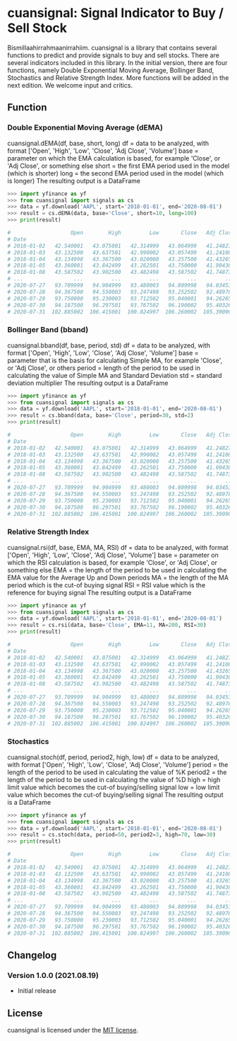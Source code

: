 # cuansignal: Signal Indicator to Buy / Sell Stock

Bismillaahirrahmaanirrahiim.
cuansignal is a library that contains several functions to predict and provide signals to buy and sell stocks. There are several indicators included in this library. In the initial version, there are four functions, namely Double Exponential Moving Average, Bollinger Band, Stochastics and Relative Strength Index.
More functions will be added in the next edition. We welcome input and critics.


## Function

### Double Exponential Moving Average (dEMA)

cuansignal.dEMA(df, base, short, long)
df = data to be analyzed, with format ['Open', 'High', 'Low', 'Close', 'Adj Close', 'Volume']
base = parameter on which the EMA calculation is based, for example 'Close', or 'Adj Close', or something else
short = the first EMA period used in the model (which is shorter)
long = the second EMA period used in the model (which is longer)
The resulting output is a DataFrame

```python
>>> import yfinance as yf
>>> from cuansignal import signals as cs
>>> data = yf.download('AAPL', start='2018-01-01', end='2020-08-01')
>>> result = cs.dEMA(data, base='Close', short=10, long=100)
>>> print(result)

#                   Open        High         Low       Close   Adj Close     Volume     EMA 10    EMA 100      Buy       Sell
# Date
# 2018-01-02   42.540001   43.075001   42.314999   43.064999   41.248272  102223600  43.064999  43.064999      NaN        NaN
# 2018-01-03   43.132500   43.637501   42.990002   43.057499   41.241089  118071600  43.063635  43.064850      NaN  43.057499
# 2018-01-04   43.134998   43.367500   43.020000   43.257500   41.432659   89738400  43.098883  43.068665  43.2575        NaN
# 2018-01-05   43.360001   43.842499   43.262501   43.750000   41.904385   94640000  43.217268  43.082157      NaN        NaN
# 2018-01-08   43.587502   43.902500   43.482498   43.587502   41.748737   82271200  43.284583  43.092164      NaN        NaN
# ...                ...         ...         ...         ...         ...        ...        ...        ...      ...        ...
# 2020-07-27   93.709999   94.904999   93.480003   94.809998   94.034538  121214000  95.069989  82.520419      NaN        NaN
# 2020-07-28   94.367500   94.550003   93.247498   93.252502   92.489784  103625600  94.739537  82.732936      NaN        NaN
# 2020-07-29   93.750000   95.230003   93.712502   95.040001   94.262657   90329200  94.794167  82.976640      NaN        NaN
# 2020-07-30   94.187500   96.297501   93.767502   96.190002   95.403267  158130000  95.047955  83.238291      NaN        NaN
# 2020-07-31  102.885002  106.415001  100.824997  106.260002  105.390907  374336800  97.086509  83.694166      NaN        NaN

```

### Bollinger Band (bband)

cuansignal.bband(df, base, period, std)
df = data to be analyzed, with format ['Open', 'High', 'Low', 'Close', 'Adj Close', 'Volume']
base = parameter that is the basis for calculating Simple MA, for example 'Close', or 'Adj Close', or others
period = length of the period to be used in calculating the value of Simple MA and Standard Deviation
std = standard deviation multiplier
The resulting output is a DataFrame

```python
>>> import yfinance as yf
>>> from cuansignal import signals as cs
>>> data = yf.download('AAPL', start='2018-01-01', end='2020-08-01')
>>> result = cs.bband(data, base='Close', period=30, std=2)
>>> print(result)

#                   Open        High         Low       Close   Adj Close     Volume        SMA       STD       Upper      Lower  Buy        Sell
# Date
# 2018-01-02   42.540001   43.075001   42.314999   43.064999   41.248272  102223600        NaN       NaN         NaN        NaN  NaN         NaN
# 2018-01-03   43.132500   43.637501   42.990002   43.057499   41.241089  118071600        NaN       NaN         NaN        NaN  NaN         NaN
# 2018-01-04   43.134998   43.367500   43.020000   43.257500   41.432659   89738400        NaN       NaN         NaN        NaN  NaN         NaN
# 2018-01-05   43.360001   43.842499   43.262501   43.750000   41.904385   94640000        NaN       NaN         NaN        NaN  NaN         NaN
# 2018-01-08   43.587502   43.902500   43.482498   43.587502   41.748737   82271200        NaN       NaN         NaN        NaN  NaN         NaN
# ...                ...         ...         ...         ...         ...        ...        ...       ...         ...        ...  ...         ...
# 2020-07-27   93.709999   94.904999   93.480003   94.809998   94.034538  121214000  92.712333  3.608910   99.930152  85.494514  NaN         NaN
# 2020-07-28   94.367500   94.550003   93.247498   93.252502   92.489784  103625600  92.962499  3.361075   99.684650  86.240349  NaN         NaN
# 2020-07-29   93.750000   95.230003   93.712502   95.040001   94.262657   90329200  93.196500  3.247561   99.691622  86.701377  NaN         NaN
# 2020-07-30   94.187500   96.297501   93.767502   96.190002   95.403267  158130000  93.472916  3.131830   99.736577  87.209256  NaN         NaN
# 2020-07-31  102.885002  106.415001  100.824997  106.260002  105.390907  374336800  94.083833  3.741930  101.567694  86.599972  NaN  106.260002

```

### Relative Strength Index

cuansignal.rsi(df, base, EMA, MA, RSI)
df = data to be analyzed, with format ['Open', 'High', 'Low', 'Close', 'Adj Close', 'Volume']
base = parameter on which the RSI calculation is based, for example 'Close', or 'Adj Close', or something else
EMA = the length of the period to be used in calculating the EMA value for the Average Up and Down periods
MA = the length of the MA period which is the cut-of buying signal
RSI = RSI value which is the reference for buying signal
The resulting output is a DataFrame

```python
>>> import yfinance as yf
>>> from cuansignal import signals as cs
>>> data = yf.download('AAPL', start='2018-01-01', end='2020-08-01')
>>> result = cs.rsi(data, base='Close', EMA=11, MA=200, RSI=30)
>>> print(result)

#                   Open        High         Low       Close   Adj Close     Volume      MA200  ...  Downmove    Avg Up  Avg Down          RS        RSI  Buy  Sell
# Date                                                                                          ...
# 2018-01-02   42.540001   43.075001   42.314999   43.064999   41.248272  102223600        NaN  ...  0.000000  0.000000  0.000000         NaN        NaN  NaN   NaN
# 2018-01-03   43.132500   43.637501   42.990002   43.057499   41.241089  118071600        NaN  ...  0.000174  0.000000  0.000095    0.000000   0.000000  NaN   NaN
# 2018-01-04   43.134998   43.367500   43.020000   43.257500   41.432659   89738400        NaN  ...  0.000000  0.001838  0.000057   32.006998  96.970339  NaN   NaN
# 2018-01-05   43.360001   43.842499   43.262501   43.750000   41.904385   94640000        NaN  ...  0.000000  0.004911  0.000039  126.150084  99.213528  NaN   NaN
# 2018-01-08   43.587502   43.902500   43.482498   43.587502   41.748737   82271200        NaN  ...  0.003714  0.003543  0.001063    3.332459  76.918422  NaN   NaN
# ...                ...         ...         ...         ...         ...        ...        ...  ...       ...       ...       ...         ...        ...  ...   ...
# 2020-07-27   93.709999   94.904999   93.480003   94.809998   94.034538  121214000  74.389675  ...  0.000000  0.007620  0.007816    0.975028  49.367794  NaN   NaN        
# 2020-07-28   94.367500   94.550003   93.247498   93.252502   92.489784  103625600  74.568325  ...  0.016428  0.006350  0.009251    0.686457  40.704080  NaN   NaN        
# 2020-07-29   93.750000   95.230003   93.712502   95.040001   94.262657   90329200  74.748262  ...  0.000000  0.008487  0.007709    1.100866  52.400580  NaN   NaN        
# 2020-07-30   94.187500   96.297501   93.767502   96.190002   95.403267  158130000  74.934375  ...  0.000000  0.009089  0.006424    1.414785  58.588444  NaN   NaN        
# 2020-07-31  102.885002  106.415001  100.824997  106.260002  105.390907  374336800  75.171525  ...  0.000000  0.025022  0.005354    4.673949  82.375592  NaN   NaN        

```
### Stochastics

cuansignal.stoch(df, period, period2, high, low)
df = data to be analyzed, with format ['Open', 'High', 'Low', 'Close', 'Adj Close', 'Volume']
period = the length of the period to be used in calculating the value of %K
period2 = the length of the period to be used in calculating the value of %D
high = high limit value which becomes the cut-of buying/selling signal
low = low limit value which becomes the cut-of buying/selling signal
The resulting output is a DataFrame

```python
>>> import yfinance as yf
>>> from cuansignal import signals as cs
>>> data = yf.download('AAPL', start='2018-01-01', end='2020-08-01')
>>> result = cs.stoch(data, period=50, period2=3, high=70, low=30)
>>> print(result)

#                   Open        High         Low       Close   Adj Close     Volume     50-high     50-low         %K         %D  Buy  Sell  Stoch Signal
# Date
# 2018-01-02   42.540001   43.075001   42.314999   43.064999   41.248272  102223600         NaN        NaN        NaN        NaN  NaN   NaN             0
# 2018-01-03   43.132500   43.637501   42.990002   43.057499   41.241089  118071600         NaN        NaN        NaN        NaN  NaN   NaN             0
# 2018-01-04   43.134998   43.367500   43.020000   43.257500   41.432659   89738400         NaN        NaN        NaN        NaN  NaN   NaN             0
# 2018-01-05   43.360001   43.842499   43.262501   43.750000   41.904385   94640000         NaN        NaN        NaN        NaN  NaN   NaN             0
# 2018-01-08   43.587502   43.902500   43.482498   43.587502   41.748737   82271200         NaN        NaN        NaN        NaN  NaN   NaN             0
# ...                ...         ...         ...         ...         ...        ...         ...        ...        ...        ...  ...   ...           ...
# 2020-07-27   93.709999   94.904999   93.480003   94.809998   94.034538  121214000   99.955002  75.052498  79.339410  73.771033  NaN   NaN             0
# 2020-07-28   94.367500   94.550003   93.247498   93.252502   92.489784  103625600   99.955002  77.580002  70.044695  73.303047  NaN   NaN             0
# 2020-07-29   93.750000   95.230003   93.712502   95.040001   94.262657   90329200   99.955002  78.252502  77.352835  75.578980  NaN   NaN             0
# 2020-07-30   94.187500   96.297501   93.767502   96.190002   95.403267  158130000   99.955002  78.272499  82.635771  76.677767  NaN   NaN             0
# 2020-07-31  102.885002  106.415001  100.824997  106.260002  105.390907  374336800  106.415001  78.272499  99.449236  86.479281  NaN   NaN             0

```

## Changelog

### Version 1.0.0 (2021.08.19)

- Initial release

## License

cuansignal is licensed under the [MIT license](LICENSE).
